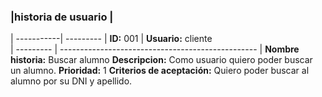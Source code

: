 
### |historia de usuario |
| -----------| --------- | 
**ID:**  001 | **Usuario:**  cliente                               
| --------- | ------------------------------------------------- |
**Nombre historia:** Buscar alumno
**Descripcion:** Como usuario quiero poder buscar un alumno.
**Prioridad:** 1
**Criterios de aceptación:** Quiero poder buscar al alumno por su DNI y apellido.


